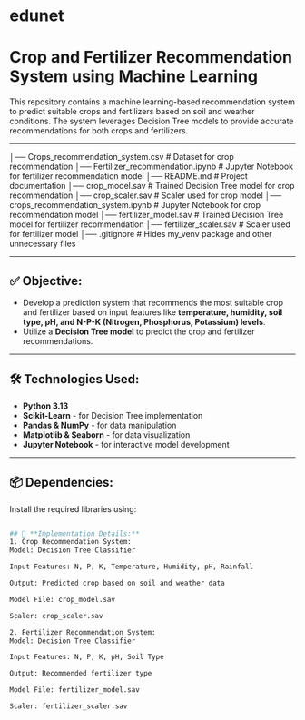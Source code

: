 # edunet
# Crop and Fertilizer Recommendation System using Machine Learning

This repository contains a machine learning-based recommendation system to predict suitable crops and fertilizers based on soil and weather conditions. The system leverages Decision Tree models to provide accurate recommendations for both crops and fertilizers.

---
│── Crops_recommendation_system.csv # Dataset for crop recommendation
│── Fertilizer_recommendation.ipynb # Jupyter Notebook for fertilizer recommendation model
│── README.md # Project documentation
│── crop_model.sav # Trained Decision Tree model for crop recommendation
│── crop_scaler.sav # Scaler used for crop model
│── crops_recommendation_system.ipynb # Jupyter Notebook for crop recommendation model
│── fertilizer_model.sav # Trained Decision Tree model for fertilizer recommendation
│── fertilizer_scaler.sav # Scaler used for fertilizer model
│── .gitignore # Hides my_venv package and other unnecessary files


---

## ✅ **Objective:**

- Develop a prediction system that recommends the most suitable crop and fertilizer based on input features like **temperature, humidity, soil type, pH, and N-P-K (Nitrogen, Phosphorus, Potassium) levels**.
- Utilize a **Decision Tree model** to predict the crop and fertilizer recommendations.

---

## 🛠️ **Technologies Used:**

- **Python 3.13**
- **Scikit-Learn** - for Decision Tree implementation
- **Pandas & NumPy** - for data manipulation
- **Matplotlib & Seaborn** - for data visualization
- **Jupyter Notebook** - for interactive model development

---

## 📦 **Dependencies:**

Install the required libraries using:

```bash

## 📌 **Implementation Details:**
1. Crop Recommendation System:
Model: Decision Tree Classifier

Input Features: N, P, K, Temperature, Humidity, pH, Rainfall

Output: Predicted crop based on soil and weather data

Model File: crop_model.sav

Scaler: crop_scaler.sav

2. Fertilizer Recommendation System:
Model: Decision Tree Classifier

Input Features: N, P, K, pH, Soil Type

Output: Recommended fertilizer type

Model File: fertilizer_model.sav

Scaler: fertilizer_scaler.sav

